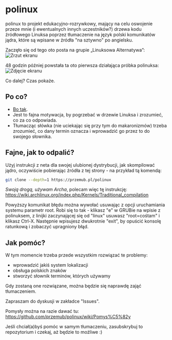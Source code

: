 # polinux
polinux to projekt edukacyjno-rozrywkowy, mający na celu oswojenie przeze mnie (i ewentualnych innych uczestników?)
drzewa kodu źródłowego Linuksa poprzez tłumaczenie na język polski komunikatów jądra, które są wpisane w źródła "na sztywno"
po angielsku.

Zaczęło się od tego oto posta na grupie „Linuksowa Alternatywa”:
<img src="http://przemub.pl/pub/poploch.png" alt="Zrzut ekranu" />

48 godzin później powstała ta oto pierwsza działająca próbka polinuksa:
<img src="http://przemub.pl/pub/poploch2.png" alt="Zdjęcie ekranu" />

Co dalej? Czas pokaże.

## Po co?

* <a href="http://nonsensopedia.wikia.com/wiki/Bo_tak">Bo tak</a>.
* Jest to fajna motywacja, by pogrzebać w drzewie Linuksa i zrozumieć, co za co odpowiada.
* Tłumacząc słówka (nie uciekając się przy tym do makaronizmów) trzeba zrozumieć, co dany termin oznacza
i wprowadzić go przez to do swojego słownika.

## Fajne, jak to odpalić?

Użyj instrukcji z neta dla swojej ulubionej dystrybucji, jak skompilować jądro, oczywiście pobierając źródła z tej strony - na przykład tą komendą:
```sh
git clone --depth=1 https://przemub.pl/polinux
```

*Swoją drogą, używam Archa*, polecam więc tę instrukcję: https://wiki.archlinux.org/index.php/Kernels/Traditional_compilation

Powyższy komunikat błędu można wywołać usuwając z opcji uruchamiania systemu parametr root. Robi się to tak - klikasz "e"
w GRUBie na wpisie z polinuksem, z linijki zaczynającej się od "linux" usuwasz "root=cośtam" i klikasz Ctrl-X.
Następnie wpisujesz dwukrotnie "exit", by opuścić konsolę ratunkową i zobaczyć upragniony błąd.

## Jak pomóc?

W tym momencie trzeba przede wszystkim rozwiązać te problemy:
* wprowadzić jakiś system lokalizacji
* obsługa polskich znaków
* stworzyć słownik terminów, których używamy

Gdy zostaną one rozwiązane, można będzie się naprawdę zająć tłumaczeniem.

Zapraszam do dyskusji w zakładce "Issues".

Pomysły można na razie dawać tu: https://github.com/przemub/polinux/wiki/Pomys%C5%82y

Jeśli chciał(a)byś pomóc w samym tłumaczeniu, zasubskrybuj to repozytorium i czekaj, aż będzie to możliwe :)
